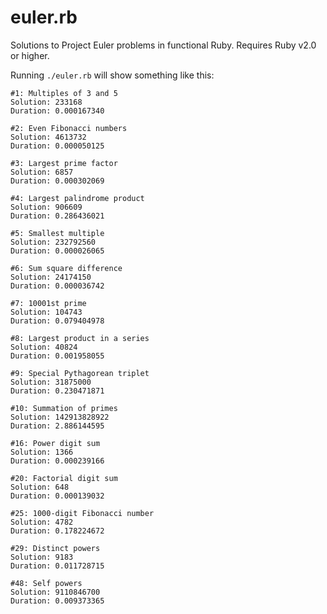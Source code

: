 euler.rb
========

Solutions to Project Euler problems in functional Ruby. Requires Ruby v2.0 or
higher.

Running `./euler.rb` will show something like this:

    #1: Multiples of 3 and 5
    Solution: 233168
    Duration: 0.000167340

    #2: Even Fibonacci numbers
    Solution: 4613732
    Duration: 0.000050125

    #3: Largest prime factor
    Solution: 6857
    Duration: 0.000302069

    #4: Largest palindrome product
    Solution: 906609
    Duration: 0.286436021

    #5: Smallest multiple
    Solution: 232792560
    Duration: 0.000026065

    #6: Sum square difference
    Solution: 24174150
    Duration: 0.000036742

    #7: 10001st prime
    Solution: 104743
    Duration: 0.079404978

    #8: Largest product in a series
    Solution: 40824
    Duration: 0.001958055

    #9: Special Pythagorean triplet
    Solution: 31875000
    Duration: 0.230471871

    #10: Summation of primes
    Solution: 142913828922
    Duration: 2.886144595

    #16: Power digit sum
    Solution: 1366
    Duration: 0.000239166

    #20: Factorial digit sum
    Solution: 648
    Duration: 0.000139032

    #25: 1000-digit Fibonacci number
    Solution: 4782
    Duration: 0.178224672

    #29: Distinct powers
    Solution: 9183
    Duration: 0.011728715

    #48: Self powers
    Solution: 9110846700
    Duration: 0.009373365
